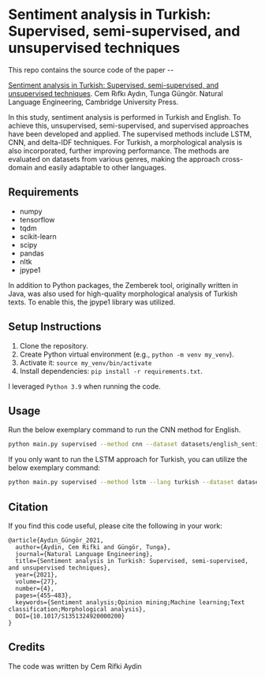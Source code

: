 # Sentiment analysis in Turkish: Supervised, semi-supervised, and unsupervised techniques

This repo contains the source code of the paper --

[Sentiment analysis in Turkish: Supervised, semi-supervised, and unsupervised techniques](https://www.cambridge.org/core/journals/natural-language-engineering/article/abs/sentiment-analysis-in-turkish-supervised-semisupervised-and-unsupervised-techniques/3E5CAB8E6A2B8877135F63485536C8F9). Cem Rıfkı Aydın, Tunga Güngör. Natural Language Engineering, Cambridge University Press.

In this study, sentiment analysis is performed in Turkish and English. To achieve this, unsupervised, semi-supervised, and supervised approaches have been developed and applied. The supervised methods include LSTM, CNN, and delta-IDF techniques. For Turkish, a morphological analysis is also incorporated, further improving performance. The methods are evaluated on datasets from various genres, making the approach cross-domain and easily adaptable to other languages.

## Requirements

- numpy
- tensorflow
- tqdm
- scikit-learn
- scipy
- pandas
- nltk
- jpype1

In addition to Python packages, the Zemberek tool, originally written in Java, was also used for high-quality morphological analysis of Turkish texts. To enable this, the jpype1 library was utilized.

## Setup Instructions
1. Clone the repository.
2. Create Python virtual environment (e.g., `python -m venv my_venv`).
3. Activate it: `source my_venv/bin/activate`
4. Install dependencies: `pip install -r requirements.txt`.

I leveraged `Python 3.9` when running the code.

## Usage

Run the below exemplary command to run the CNN method for English.

```bash
python main.py supervised --method cnn --dataset datasets/english_sentiment_data.csv 
```

If you only want to run the LSTM approach for Turkish, you can utilize the below exemplary command:

```bash
python main.py supervised --method lstm --lang turkish --dataset datasets/turkish_sentiment.csv --epochs 5 --batch_size 32

```
## Citation

If you find this code useful, please cite the following in your work:

```
@article{Aydın_Güngör_2021,
  author={Aydin, Cem Rifki and Güngör, Tunga},
  journal={Natural Language Engineering}, 
  title={Sentiment analysis in Turkish: Supervised, semi-supervised, and unsupervised techniques}, 
  year={2021},
  volume={27},
  number={4},
  pages={455–483},
  keywords={Sentiment analysis;Opinion mining;Machine learning;Text classification;Morphological analysis},
  DOI={10.1017/S1351324920000200}
}
```

## Credits
The code was written by Cem Rifki Aydin